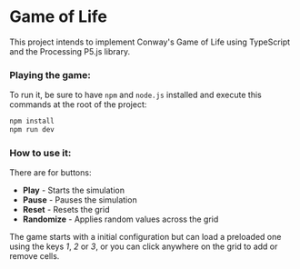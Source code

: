 # Game of Life

This project intends to implement Conway's Game of Life using TypeScript and the Processing P5.js library. 


### Playing the game:

To run it, be sure to have `npm` and `node.js` installed and execute this commands at the root of the project:

```bash
npm install
npm run dev
```


### How to use it:

There are for buttons: 

* **Play** - Starts the simulation
* **Pause** - Pauses the simulation
* **Reset** - Resets the grid
* **Randomize** - Applies random values across the grid

The game starts with a initial configuration but can load a preloaded one using the keys *1*, *2* or *3*, or you can click anywhere on the grid to add or remove cells.
